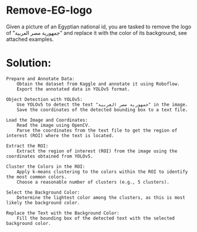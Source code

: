 # Remove-EG-logo
Given a picture of an Egyptian national id, you are tasked to remove the logo of "جمهورية مصر العربية" and replace it with the color of its background, see attached examples.

# Solution:
    Prepare and Annotate Data:
        Obtain the dataset from Kaggle and annotate it using Roboflow.
        Export the annotated data in YOLOv5 format.
    
    Object Detection with YOLOv5:
        Use YOLOv5 to detect the text "جمهورية مصر العربية" in the image.
        Save the coordinates of the detected bounding box to a text file.

    Load the Image and Coordinates:
        Read the image using OpenCV.
        Parse the coordinates from the text file to get the region of interest (ROI) where the text is located.

    Extract the ROI:
        Extract the region of interest (ROI) from the image using the coordinates obtained from YOLOv5.

    Cluster the Colors in the ROI:
        Apply k-means clustering to the colors within the ROI to identify the most common colors.
        Choose a reasonable number of clusters (e.g., 5 clusters).

    Select the Background Color:
        Determine the lightest color among the clusters, as this is most likely the background color.

    Replace the Text with the Background Color:
        Fill the bounding box of the detected text with the selected background color.
